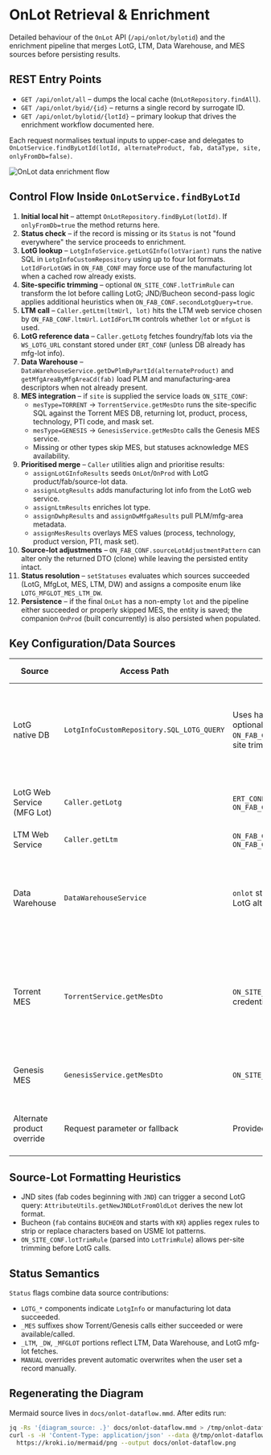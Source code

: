 # OnLot Retrieval & Enrichment

Detailed behaviour of the `OnLot` API (`/api/onlot/bylotid`) and the enrichment pipeline that merges LotG, LTM, Data Warehouse, and MES sources before persisting results.

## REST Entry Points

- `GET /api/onlot/all` – dumps the local cache (`OnLotRepository.findAll`).
- `GET /api/onlot/byid/{id}` – returns a single record by surrogate ID.
- `GET /api/onlot/bylotid/{lotId}` – primary lookup that drives the enrichment workflow documented here.

Each request normalises textual inputs to upper-case and delegates to `OnLotService.findByLotId(lotId, alternateProduct, fab, dataType, site, onlyFromDb=false)`.

![OnLot data enrichment flow](onlot-dataflow.png)

## Control Flow Inside `OnLotService.findByLotId`

1. **Initial local hit** – attempt `OnLotRepository.findByLot(lotId)`. If `onlyFromDb=true` the method returns here.
2. **Status check** – if the record is missing or its `Status` is not "found everywhere" the service proceeds to enrichment.
3. **LotG lookup** – `LotgInfoService.getLotGInfo(lotVariant)` runs the native SQL in `LotgInfoCustomRepository` using up to four lot formats. `LotIdForLotGWS` in `ON_FAB_CONF` may force use of the manufacturing lot when a cached row already exists.
4. **Site-specific trimming** – optional `ON_SITE_CONF.lotTrimRule` can transform the lot before calling LotG; JND/Bucheon second-pass logic applies additional heuristics when `ON_FAB_CONF.secondLotgQuery=true`.
5. **LTM call** – `Caller.getLtm(ltmUrl, lot)` hits the LTM web service chosen by `ON_FAB_CONF.ltmUrl`. `LotIdForLTM` controls whether `lot` or `mfgLot` is used.
6. **LotG reference data** – `Caller.getLotg` fetches foundry/fab lots via the `WS_LOTG_URL` constant stored under `ERT_CONF` (unless DB already has mfg-lot info).
7. **Data Warehouse** – `DataWarehouseService.getDwPlmByPartId(alternateProduct)` and `getMfgAreaByMfgAreaCd(fab)` load PLM and manufacturing-area descriptors when not already present.
8. **MES integration** – if `site` is supplied the service loads `ON_SITE_CONF`:
   - `mesType=TORRENT` → `TorrentService.getMesDto` runs the site-specific SQL against the Torrent MES DB, returning lot, product, process, technology, PTI code, and mask set.
   - `mesType=GENESIS` → `GenesisService.getMesDto` calls the Genesis MES service.
   - Missing or other types skip MES, but statuses acknowledge MES availability.
9. **Prioritised merge** – `Caller` utilities align and prioritise results:
   - `assignLotGInfoResults` seeds `OnLot`/`OnProd` with LotG product/fab/source-lot data.
   - `assignLotgResults` adds manufacturing lot info from the LotG web service.
   - `assignLtmResults` enriches lot type.
   - `assignDwhpResults` and `assignDwMfgaResults` pull PLM/mfg-area metadata.
   - `assignMesResults` overlays MES values (process, technology, product version, PTI, mask set).
10. **Source-lot adjustments** – `ON_FAB_CONF.sourceLotAdjustmentPattern` can alter only the returned DTO (clone) while leaving the persisted entity intact.
11. **Status resolution** – `setStatuses` evaluates which sources succeeded (LotG, MfgLot, MES, LTM, DW) and assigns a composite enum like `LOTG_MFGLOT_MES_LTM_DW`.
12. **Persistence** – if the final `OnLot` has a non-empty `lot` and the pipeline either succeeded or properly skipped MES, the entity is saved; the companion `OnProd` (built concurrently) is also persisted when populated.

## Key Configuration/Data Sources

| Source | Access Path | Configuration | Data Returned |
| --- | --- | --- | --- |
| LotG native DB | `LotgInfoCustomRepository.SQL_LOTG_QUERY` | Uses hard-coded SQL; optional `ON_FAB_CONF.secondLotgQuery`, site trim rules | Product, fab, source lot, wafer-part alt product, lot class/type, mask set, production code |
| LotG Web Service (MFG Lot) | `Caller.getLotg` | `ERT_CONF.WS_LOTG_URL`; `ON_FAB_CONF.lotidForLotGWS` | Foundry/fab lot pairings, used to populate `mfgLot` |
| LTM Web Service | `Caller.getLtm` | `ON_FAB_CONF.ltmUrl`; `ON_FAB_CONF.lotidForLTM` | Lot type metadata |
| Data Warehouse | `DataWarehouseService` | `onlot` status gating; needs LotG alt product & fab code | PLM attributes (mask set, PAL4, part class/type, description) and mfg area descriptors |
| Torrent MES | `TorrentService.getMesDto` | `ON_SITE_CONF` (driver, URL, credentials, SQL) | Lot, fab, product, product version, family, lot type, process, technology, PTI, mask set |
| Genesis MES | `GenesisService.getMesDto` | `ON_SITE_CONF.mesType=GENESIS` | Same logical fields as Torrent via SOAP/REST |
| Alternate product override | Request parameter or fallback | Provided by caller | Used when LotG / MES do not supply product ID |

## Source-Lot Formatting Heuristics

- JND sites (fab codes beginning with `JND`) can trigger a second LotG query: `AttributeUtils.getNewJNDLotFromOldLot` derives the new lot format.
- Bucheon (`fab` contains `BUCHEON` and starts with `KR`) applies regex rules to strip or replace characters based on USME lot patterns.
- `ON_SITE_CONF.lotTrimRule` (parsed into `LotTrimRule`) allows per-site trimming before LotG calls.

## Status Semantics

`Status` flags combine data source contributions:

- `LOTG_*` components indicate `LotgInfo` or manufacturing lot data succeeded.
- `_MES` suffixes show Torrent/Genesis calls either succeeded or were available/called.
- `_LTM`, `_DW`, `_MFGLOT` portions reflect LTM, Data Warehouse, and LotG mfg-lot fetches.
- `MANUAL` overrides prevent automatic overwrites when the user set a record manually.

## Regenerating the Diagram

Mermaid source lives in `docs/onlot-dataflow.mmd`. After edits run:

```bash
jq -Rs '{diagram_source: .}' docs/onlot-dataflow.mmd > /tmp/onlot-dataflow.json
curl -s -H 'Content-Type: application/json' --data @/tmp/onlot-dataflow.json \
  https://kroki.io/mermaid/png --output docs/onlot-dataflow.png
```